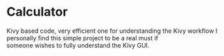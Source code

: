 # Calculator
Kivy based code, very efficient one for understanding the Kivy workflow
I personally find this simple project to be a real must if <br> someone wishes to fully understand the Kivy GUI.
